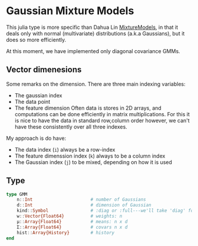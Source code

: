 Gaussian Mixture Models
=======================

This julia type is more specific than Dahua Lin [MixtureModels](https://github.com/lindahua/MixtureModels.jl), in that it deals only with normal (multivariate) distributions (a.k.a Gaussians), but it does so more efficiently. 

At this moment, we have implemented only diagonal covariance GMMs.  

Vector dimenesions
------------------

Some remarks on the dimension.  There are three main indexing variables:
 - The gaussian index 
 - The data point
 - The feature dimension
Often data is stores in 2D arrays, and computations can be done efficiently in 
matrix multiplications.  For this it is nice to have the data in standard row,column order
however, we can't have these consistently over all three indexes. 

My approach is do have:
 - The data index (`i`) always be a row-index
 - The feature dimenssion index (`k`) always to be a column index
 - The Gaussian index (`j`) to be mixed, depending on how it is used

Type
----

```julia
type GMM
    n::Int                      # number of Gaussians
    d::Int                      # dimension of Gaussian
    kind::Symbol                # :diag or :full---we'll take 'diag' for now
    w::Vector{Float64}          # weights: n
    μ::Array{Float64}           # means: n x d
    Σ::Array{Float64}           # covars n x d
    hist::Array{History}        # history
end
```
